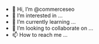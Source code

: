 - 👋 Hi, I’m @commerceseo
- 👀 I’m interested in ...
- 🌱 I’m currently learning ...
- 💞️ I’m looking to collaborate on ...
- 📫 How to reach me ...

<!---
commerceseo/commerceseo is a ✨ special ✨ repository because its `README.md` (this file) appears on your GitHub profile.
You can click the Preview link to take a look at your changes.
--->
